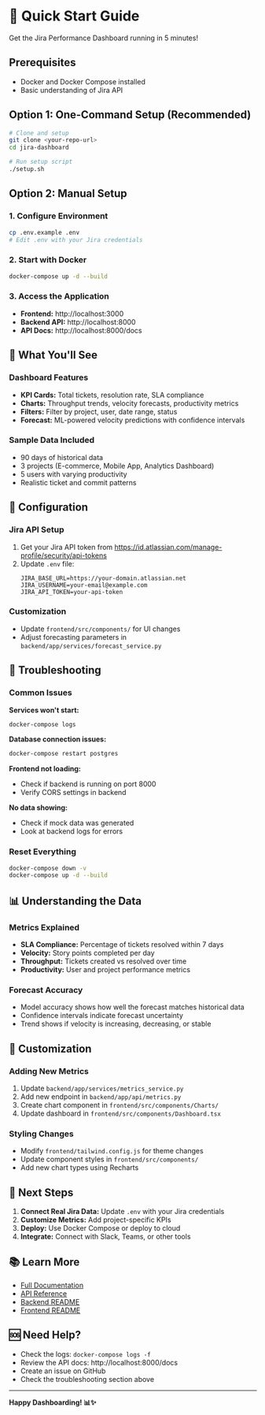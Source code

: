 # 🚀 Quick Start Guide

Get the Jira Performance Dashboard running in 5 minutes!

## Prerequisites
- Docker and Docker Compose installed
- Basic understanding of Jira API

## Option 1: One-Command Setup (Recommended)

```bash
# Clone and setup
git clone <your-repo-url>
cd jira-dashboard

# Run setup script
./setup.sh
```

## Option 2: Manual Setup

### 1. Configure Environment
```bash
cp .env.example .env
# Edit .env with your Jira credentials
```

### 2. Start with Docker
```bash
docker-compose up -d --build
```

### 3. Access the Application
- **Frontend:** http://localhost:3000
- **Backend API:** http://localhost:8000
- **API Docs:** http://localhost:8000/docs

## 🎯 What You'll See

### Dashboard Features
- **KPI Cards:** Total tickets, resolution rate, SLA compliance
- **Charts:** Throughput trends, velocity forecasts, productivity metrics
- **Filters:** Filter by project, user, date range, status
- **Forecast:** ML-powered velocity predictions with confidence intervals

### Sample Data Included
- 90 days of historical data
- 3 projects (E-commerce, Mobile App, Analytics Dashboard)
- 5 users with varying productivity
- Realistic ticket and commit patterns

## 🔧 Configuration

### Jira API Setup
1. Get your Jira API token from https://id.atlassian.com/manage-profile/security/api-tokens
2. Update `.env` file:
   ```env
   JIRA_BASE_URL=https://your-domain.atlassian.net
   JIRA_USERNAME=your-email@example.com
   JIRA_API_TOKEN=your-api-token
   ```

### Customization
- Update `frontend/src/components/` for UI changes
- Adjust forecasting parameters in `backend/app/services/forecast_service.py`

## 🚨 Troubleshooting

### Common Issues

**Services won't start:**
```bash
docker-compose logs
```

**Database connection issues:**
```bash
docker-compose restart postgres
```

**Frontend not loading:**
- Check if backend is running on port 8000
- Verify CORS settings in backend

**No data showing:**
- Check if mock data was generated
- Look at backend logs for errors

### Reset Everything
```bash
docker-compose down -v
docker-compose up -d --build
```

## 📊 Understanding the Data

### Metrics Explained
- **SLA Compliance:** Percentage of tickets resolved within 7 days
- **Velocity:** Story points completed per day
- **Throughput:** Tickets created vs resolved over time
- **Productivity:** User and project performance metrics

### Forecast Accuracy
- Model accuracy shows how well the forecast matches historical data
- Confidence intervals indicate forecast uncertainty
- Trend shows if velocity is increasing, decreasing, or stable

## 🎨 Customization

### Adding New Metrics
1. Update `backend/app/services/metrics_service.py`
2. Add new endpoint in `backend/app/api/metrics.py`
3. Create chart component in `frontend/src/components/Charts/`
4. Update dashboard in `frontend/src/components/Dashboard.tsx`

### Styling Changes
- Modify `frontend/tailwind.config.js` for theme changes
- Update component styles in `frontend/src/components/`
- Add new chart types using Recharts

## 🚀 Next Steps

1. **Connect Real Jira Data:** Update `.env` with your Jira credentials
2. **Customize Metrics:** Add project-specific KPIs
3. **Deploy:** Use Docker Compose or deploy to cloud
4. **Integrate:** Connect with Slack, Teams, or other tools

## 📚 Learn More

- [Full Documentation](README.md)
- [API Reference](http://localhost:8000/docs)
- [Backend README](backend/README.md)
- [Frontend README](frontend/README.md)

## 🆘 Need Help?

- Check the logs: `docker-compose logs -f`
- Review the API docs: http://localhost:8000/docs
- Create an issue on GitHub
- Check the troubleshooting section above

---

**Happy Dashboarding! 📊✨**